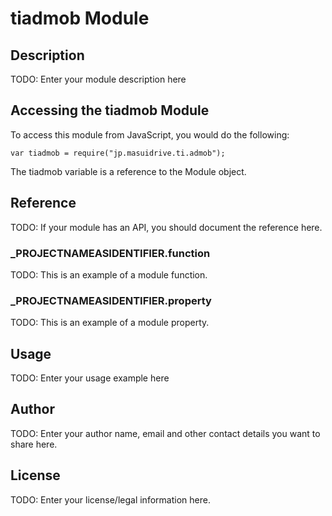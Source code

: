 # tiadmob Module

## Description

TODO: Enter your module description here

## Accessing the tiadmob Module

To access this module from JavaScript, you would do the following:

	var tiadmob = require("jp.masuidrive.ti.admob");

The tiadmob variable is a reference to the Module object.	

## Reference

TODO: If your module has an API, you should document
the reference here.

### ___PROJECTNAMEASIDENTIFIER__.function

TODO: This is an example of a module function.

### ___PROJECTNAMEASIDENTIFIER__.property

TODO: This is an example of a module property.

## Usage

TODO: Enter your usage example here

## Author

TODO: Enter your author name, email and other contact
details you want to share here. 

## License

TODO: Enter your license/legal information here.
